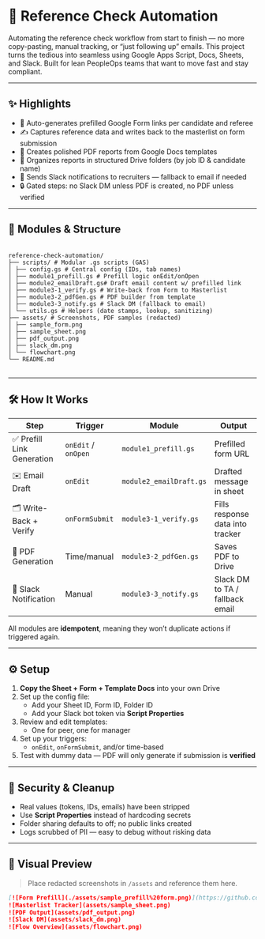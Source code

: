 # 📄 Reference Check Automation

Automating the reference check workflow from start to finish — no more copy-pasting, manual tracking, or “just following up” emails. This project turns the tedious into seamless using Google Apps Script, Docs, Sheets, and Slack. Built for lean PeopleOps teams that want to move fast and stay compliant.

---

## ✨ Highlights

- 📌 Auto-generates prefilled Google Form links per candidate and referee  
- ✍️ Captures reference data and writes back to the masterlist on form submission  
- 🧾 Creates polished PDF reports from Google Docs templates  
- 📂 Organizes reports in structured Drive folders (by job ID & candidate name)  
- 💬 Sends Slack notifications to recruiters — fallback to email if needed  
- 🔒 Gated steps: no Slack DM unless PDF is created, no PDF unless verified  

---

## 🧩 Modules & Structure

<pre> <code>
reference-check-automation/
├── scripts/ # Modular .gs scripts (GAS)
│ ├── config.gs # Central config (IDs, tab names)
│ ├── module1_prefill.gs # Prefill logic onEdit/onOpen
│ ├── module2_emailDraft.gs# Draft email content w/ prefilled link
│ ├── module3-1_verify.gs # Write-back from Form to Masterlist
│ ├── module3-2_pdfGen.gs # PDF builder from template
│ ├── module3-3_notify.gs # Slack DM (fallback to email)
│ └── utils.gs # Helpers (date stamps, lookup, sanitizing)
├── assets/ # Screenshots, PDF samples (redacted)
│ ├── sample_form.png
│ ├── sample_sheet.png
│ ├── pdf_output.png
│ ├── slack_dm.png
│ └── flowchart.png
└── README.md
</code> </pre>

---

## 🛠️ How It Works

| Step | Trigger | Module | Output |
|------|---------|--------|--------|
| ✅ Prefill Link Generation | `onEdit` / `onOpen` | `module1_prefill.gs` | Prefilled form URL |
| ✉️ Email Draft | `onEdit` | `module2_emailDraft.gs` | Drafted message in sheet |
| 🗂️ Write-Back + Verify | `onFormSubmit` | `module3-1_verify.gs` | Fills response data into tracker |
| 📄 PDF Generation | Time/manual | `module3-2_pdfGen.gs` | Saves PDF to Drive |
| 💬 Slack Notification | Manual | `module3-3_notify.gs` | Slack DM to TA / fallback email |

All modules are **idempotent**, meaning they won’t duplicate actions if triggered again.

---

## ⚙️ Setup

1. **Copy the Sheet + Form + Template Docs** into your own Drive  
2. Set up the config file:
   - Add your Sheet ID, Form ID, Folder ID  
   - Add your Slack bot token via **Script Properties**  
3. Review and edit templates:
   - One for peer, one for manager  
4. Set up your triggers:
   - `onEdit`, `onFormSubmit`, and/or time-based  
5. Test with dummy data — PDF will only generate if submission is **verified**

---

## 🔐 Security & Cleanup

- Real values (tokens, IDs, emails) have been stripped  
- Use **Script Properties** instead of hardcoding secrets  
- Folder sharing defaults to off; no public links created  
- Logs scrubbed of PII — easy to debug without risking data  

---

## 📸 Visual Preview

> Place redacted screenshots in `/assets` and reference them here.

```md
[![Form Prefill](./assets/sample_prefill%20form.png)](https://github.com/macchie-ato/reference-check-automation/blob/main/assets/sample_prefill%20form.png)
![Masterlist Tracker](assets/sample_sheet.png)
![PDF Output](assets/pdf_output.png)
![Slack DM](assets/slack_dm.png)
![Flow Overview](assets/flowchart.png)
